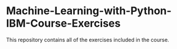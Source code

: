 # Machine-Learning-with-Python-IBM-Course-Exercises
This repository contains all of the exercises included in the course.
